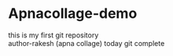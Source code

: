 # Apnacollage-demo
this is my first git repository
<br>
author-rakesh (apna collage)
today git complete



